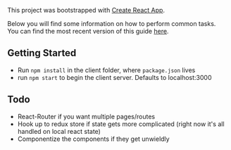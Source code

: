 This project was bootstrapped with [Create React App](https://github.com/facebookincubator/create-react-app).

Below you will find some information on how to perform common tasks.<br>
You can find the most recent version of this guide [here](https://github.com/facebookincubator/create-react-app/blob/master/packages/react-scripts/template/README.md).

## Getting Started
- Run `npm install` in the client folder, where `package.json` lives 
- run `npm start` to begin the client server. Defaults to localhost:3000

## Todo
- React-Router if you want multiple pages/routes
- Hook up to redux store if state gets more complicated (right now it's all handled on local react state)
- Componentize the components if they get unwieldly